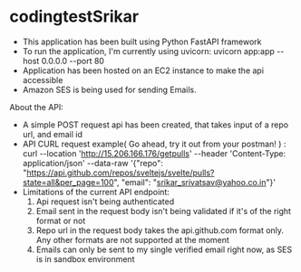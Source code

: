 # codingtestSrikar

- This application has been built using Python FastAPI framework
- To run the application, I'm currently using uvicorn: uvicorn app:app --host 0.0.0.0 --port 80
- Application has been hosted on an EC2 instance to make the api accessible
- Amazon SES is being used for sending Emails.

About the API: 
- A simple POST request api has been created, that takes input of a repo url, and email id
- API CURL request example( Go ahead, try it out from your postman! ) : 
    curl --location 'http://15.206.166.176/getpulls' --header 'Content-Type: application/json' --data-raw '{"repo": "https://api.github.com/repos/sveltejs/svelte/pulls?state=all&per_page=100", "email": "srikar_srivatsav@yahoo.co.in"}'
- Limitations of the current API endpoint: 
    1. Api request isn't being authenticated
    2. Email sent in the request body isn't being validated if it's of the right format or not
    3. Repo url in the request body takes the api.github.com format only. Any other formats are not supported at the moment
    4. Emails can only be sent to my single verified email right now, as SES is in sandbox environment

